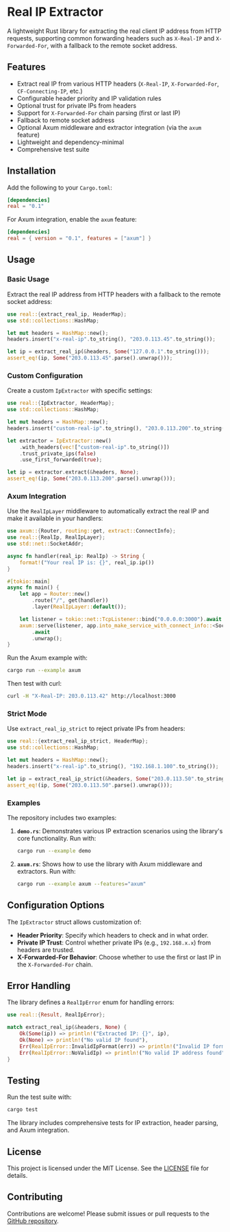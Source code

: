 # Real IP Extractor

A lightweight Rust library for extracting the real client IP address from HTTP requests, supporting common forwarding headers such as `X-Real-IP` and `X-Forwarded-For`, with a fallback to the remote socket address.

## Features

- Extract real IP from various HTTP headers (`X-Real-IP`, `X-Forwarded-For`, `CF-Connecting-IP`, etc.)
- Configurable header priority and IP validation rules
- Optional trust for private IPs from headers
- Support for `X-Forwarded-For` chain parsing (first or last IP)
- Fallback to remote socket address
- Optional Axum middleware and extractor integration (via the `axum` feature)
- Lightweight and dependency-minimal
- Comprehensive test suite

## Installation

Add the following to your `Cargo.toml`:

```toml
[dependencies]
real = "0.1"
```

For Axum integration, enable the `axum` feature:

```toml
[dependencies]
real = { version = "0.1", features = ["axum"] }
```

## Usage

### Basic Usage

Extract the real IP address from HTTP headers with a fallback to the remote socket address:

```rust
use real::{extract_real_ip, HeaderMap};
use std::collections::HashMap;

let mut headers = HashMap::new();
headers.insert("x-real-ip".to_string(), "203.0.113.45".to_string());

let ip = extract_real_ip(&headers, Some("127.0.0.1".to_string()));
assert_eq!(ip, Some("203.0.113.45".parse().unwrap()));
```

### Custom Configuration

Create a custom `IpExtractor` with specific settings:

```rust
use real::{IpExtractor, HeaderMap};
use std::collections::HashMap;

let mut headers = HashMap::new();
headers.insert("custom-real-ip".to_string(), "203.0.113.200".to_string());

let extractor = IpExtractor::new()
    .with_headers(vec!["custom-real-ip".to_string()])
    .trust_private_ips(false)
    .use_first_forwarded(true);

let ip = extractor.extract(&headers, None);
assert_eq!(ip, Some("203.0.113.200".parse().unwrap()));
```

### Axum Integration

Use the `RealIpLayer` middleware to automatically extract the real IP and make it available in your handlers:

```rust
use axum::{Router, routing::get, extract::ConnectInfo};
use real::{RealIp, RealIpLayer};
use std::net::SocketAddr;

async fn handler(real_ip: RealIp) -> String {
    format!("Your real IP is: {}", real_ip.ip())
}

#[tokio::main]
async fn main() {
    let app = Router::new()
        .route("/", get(handler))
        .layer(RealIpLayer::default());

    let listener = tokio::net::TcpListener::bind("0.0.0.0:3000").await.unwrap();
    axum::serve(listener, app.into_make_service_with_connect_info::<SocketAddr>())
        .await
        .unwrap();
}
```

Run the Axum example with:

```bash
cargo run --example axum
```

Then test with curl:

```bash
curl -H "X-Real-IP: 203.0.113.42" http://localhost:3000
```

### Strict Mode

Use `extract_real_ip_strict` to reject private IPs from headers:

```rust
use real::{extract_real_ip_strict, HeaderMap};
use std::collections::HashMap;

let mut headers = HashMap::new();
headers.insert("x-real-ip".to_string(), "192.168.1.100".to_string());

let ip = extract_real_ip_strict(&headers, Some("203.0.113.50".to_string()));
assert_eq!(ip, Some("203.0.113.50".parse().unwrap()));
```

### Examples

The repository includes two examples:

1. **`demo.rs`**: Demonstrates various IP extraction scenarios using the library's core functionality.
   Run with:
   ```bash
   cargo run --example demo
   ```

2. **`axum.rs`**: Shows how to use the library with Axum middleware and extractors.
   Run with:
   ```bash
   cargo run --example axum --features="axum"
   ```

## Configuration Options

The `IpExtractor` struct allows customization of:

- **Header Priority**: Specify which headers to check and in what order.
- **Private IP Trust**: Control whether private IPs (e.g., `192.168.x.x`) from headers are trusted.
- **X-Forwarded-For Behavior**: Choose whether to use the first or last IP in the `X-Forwarded-For` chain.

## Error Handling

The library defines a `RealIpError` enum for handling errors:

```rust
use real::{Result, RealIpError};

match extract_real_ip(&headers, None) {
    Ok(Some(ip)) => println!("Extracted IP: {}", ip),
    Ok(None) => println!("No valid IP found"),
    Err(RealIpError::InvalidIpFormat(err)) => println!("Invalid IP format: {}", err),
    Err(RealIpError::NoValidIp) => println!("No valid IP address found"),
}
```

## Testing

Run the test suite with:

```bash
cargo test
```

The library includes comprehensive tests for IP extraction, header parsing, and Axum integration.

## License

This project is licensed under the MIT License. See the [LICENSE](LICENSE) file for details.

## Contributing

Contributions are welcome! Please submit issues or pull requests to the [GitHub repository](https://github.com/canmi21/real).